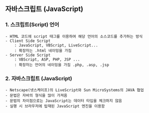 ## 자바스크립트 (JavaScript)
### 1. 스크립트(Script) 언어
    - HTML 코드에 script 태그를 이용하여 해당 언어의 소스코드를 추가하는 방식
    - Client Side Script 
        : JavaScript, VBScript, LiveScript...
        : 확장자는 .html 네이밍을 가짐
    - Server Side Script 
        : VBScript, ASP, PHP, JSP ...
        : 확장자는 언어의 네이밍을 가짐 .php, .asp, .jsp

### 2. 자바스크립트 (JavaScript)
    - Netscape(넷스케이프)의 LiveScript와 Sun MicroSystems의 JAVA 협업
    - 문법은 자바의 형식을 많이 가져옴
    - 문법의 차이점으로는 JavaScript는 데이터 타입을 체크하지 않음
    - 실행 시 브라우저에 탑재된 JavaScript 엔진을 이용함
